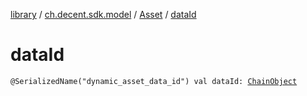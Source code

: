 [library](../../index.md) / [ch.decent.sdk.model](../index.md) / [Asset](index.md) / [dataId](./data-id.md)

# dataId

`@SerializedName("dynamic_asset_data_id") val dataId: `[`ChainObject`](../-chain-object/index.md)